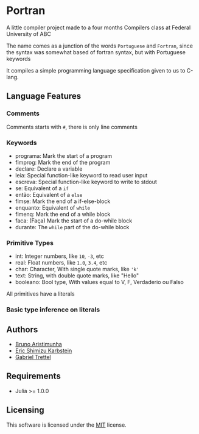 # Portran

A little compiler project made to a four months Compilers class at Federal University of ABC

The name comes as a junction of the words `Portuguese` and `Fortran`, since the syntax was somewhat based of fortran syntax, but with Portuguese keywords

It compiles a simple programming language specification given to us to C-lang.

## Language Features
### Comments
Comments starts with `#`, there is only line comments

### Keywords
 * programa: Mark the start of a program
 * fimprog: Mark the end of the program
 * declare: Declare a variable
 * leia: Special function-like keyword to read user input
 * escreva: Special function-like keyword to write to stdout
 * se: Equivalent of a `if`
 * então: Equivalent of a `else`
 * fimse: Mark the end of a if-else-block
 * enquanto: Equivalent of `while`
 * fimenq: Mark the end of a while block
 * faca: (Faça) Mark the start of a do-while block
 * durante: The `while` part of the do-while block

### Primitive Types
 * int: Integer numbers, like `10`, `-3`, etc
 * real: Float numbers, like `1.0`, `3.4`, etc
 * char: Character, With single quote marks, like `'k'`
 * text: String, with double quote marks, like "Hello"
 * booleano: Bool type, With values equal to V, F, Verdaderio ou Falso

 All primitives have a literals

### Basic type inference on literals


## Authors
 * [Bruno Aristimunha](https://github.com/bruAristimunha)
 * [Eric Shimizu Karbstein](https://github.com/GrayJack)
 * [Gabriel Trettel](https://github.com/GabrielTrettel)

## Requirements
 * Julia >= 1.0.0

## Licensing
This software is licensed under the [MIT](./LICENSE) license.
